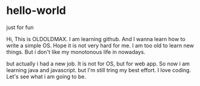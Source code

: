 # hello-world
just for fun

Hi, 
  This is OLDOLDMAX. I am learning github. And I wanna learn how to write a simple OS. Hope it is not very hard for me. I am too old to learn new things. But i don't like my monotonous life in nowadays.
  
  but actually i had a new job. It is not for OS, but for web app. So now i am learning java and javascript. but I'm still tring my best effort. I love coding. Let's see what i am going to be.
